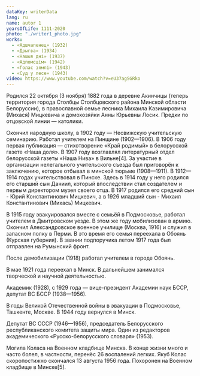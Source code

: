 ```yaml
---
dataKey: writerData
lang: ru
name: autor 1
yearsOfLife: 1111-2020
photo: "./writer1_photo.jpg"
works:
  - «Адшчапенец» (1932)
  - «Дрыгва» (1934)
  - «Нашыя дні» (1937)
  - «Адпомсцім» (1942)
  - «Голас зямлі» (1943)
  - «Суд у лесе» (1943)
video: https://www.youtube.com/watch?v=eU37agSGRko
---
```


Родился 22 октября (3 ноября) 1882 года в деревне Акинчицы (теперь территория города Столбцы Столбцовского района Минской области Белоруссии), в православной семье лесника Михаила Казимировича (Михася) Мицкевича и домохозяйки Анны Юрьевны Лосик. Предки по отцовской линии — католики.

Окончил народную школу, в 1902 году — Несвижскую учительскую семинарию. Работал учителем на Пинщине (1902—1906). В 1906 году первая публикация — стихотворение «Край родимый» в белорусской газете «Наша доля». В 1907 году возглавлял литературный отдел белорусской газеты «Наша Нива» в Вильне[4]. За участие в организации нелегального учительского съезда был приговорён к заключению, которое отбывал в минской тюрьме (1908—1911). В 1912—1914 годах учительствовал в Пинске. Здесь в 1914 году у него родился его старший сын Даниил, который впоследствии стал создателем и первым директором музея своего отца. В 1917 родился его средний сын - Юрий Константинович Мицкевич, а в 1926 младший сын - Михаил Константинович (Михась) Мицкевич.

В 1915 году эвакуировался вместе с семьёй в Подмосковье, работал учителем в Дмитровском уезде. В этом же году мобилизован в армию. Окончил Александровское военное училище (Москва, 1916) и служил в запасном полку в Перми. В это время его семья переехала в Обоянь (Курская губерния). В звании подпоручика летом 1917 года был отправлен на Румынский фронт.

После демобилизации (1918) работал учителем в городе Обоянь.

В мае 1921 года переехал в Минск. В дальнейшем занимался творческой и научной деятельностью.

Академик (1928), с 1929 года — вице-президент Академии наук БССР, депутат ВС БССР (1938—1956).

В годы Великой Отечественной войны в эвакуации в Подмосковье, Ташкенте, Москве. В 1944 году вернулся в Минск.

Депутат ВС СССР (1946—1956), председатель Белорусского республиканского комитета защиты мира. Один из редакторов академического «Русско-белорусского словаря» (1953).

Могила Коласа на Военном кладбище Минска.
В конце жизни много и часто болел, в частности, перенёс 26 воспалений легких. Якуб Колас скоропостижно скончался 13 августа 1956 года. Похоронен на Военном кладбище в Минске[5].
